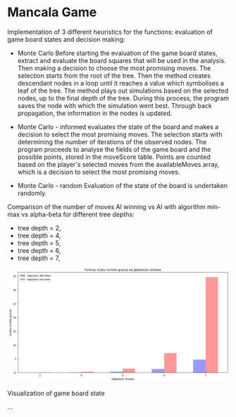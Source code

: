 # Mancala Game

Implementation of 3 different heuristics for the functions: evaluation of game board states and decision making:
- Monte Carlo
Before starting the evaluation of the game board states, extract and evaluate the board squares that will be used in the analysis. Then making a decision to choose the most promising moves. The selection starts from the root of the tree. Then the method creates descendant nodes in a loop until it reaches a value which symbolises a leaf of the tree. 
The method plays out simulations based on the selected nodes, up to the final depth of the tree. During this process, the program saves the node with which the simulation went best.  Through back propagation, the information in the nodes is updated.

- Monte Carlo - informed
evaluates the state of the board and makes a decision to select the most promising moves. The selection starts with determining the number of iterations of the observed nodes. The program proceeds to analyse the fields of the game board and the possible points, stored in the moveScore table. Points are counted based on the player's selected moves from the availableMoves array, which is a decision to select the most promising moves.
 
- Monte Carlo - random
Evaluation of the state of the board is undertaken randomly.

Comparison of the number of moves AI winning vs AI with algorithm 
min-max vs alpha-beta for different tree depths:
- tree depth = 2,
- tree depth = 4,
- tree depth = 5,
- tree depth = 6,
- tree depth = 7,

![Screenshot](Mancala.png)

Visualization of game board state


...
